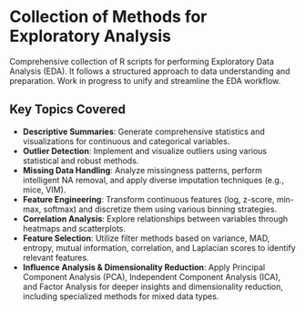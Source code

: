 # Collection of Methods for Exploratory Analysis

Comprehensive collection of R scripts for performing Exploratory Data Analysis (EDA). 
It follows a structured approach to data understanding and preparation.
Work in progress to unify and streamline the EDA workflow.

## Key Topics Covered

- **Descriptive Summaries**: 
Generate comprehensive statistics and visualizations for continuous and categorical variables.
- **Outlier Detection**: 
Implement and visualize outliers using various statistical and robust methods.
- **Missing Data Handling**: 
Analyze missingness patterns, perform intelligent NA removal, and apply diverse imputation techniques (e.g., mice, VIM).
- **Feature Engineering**: 
Transform continuous features (log, z-score, min-max, softmax) and discretize them using various binning strategies.
- **Correlation Analysis**: 
Explore relationships between variables through heatmaps and scatterplots.
- **Feature Selection**: 
Utilize filter methods based on variance, MAD, entropy, mutual information, correlation, and Laplacian scores to identify relevant features.
- **Influence Analysis & Dimensionality Reduction**: 
Apply Principal Component Analysis (PCA), Independent Component Analysis (ICA), and Factor Analysis for deeper insights and dimensionality reduction, including specialized methods for mixed data types.

